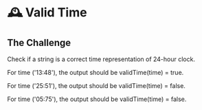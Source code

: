 # 🕰️ Valid Time

## The Challenge

Check if a string is a correct time representation of 24-hour clock.

For time ('13:48'), the output should be validTime(time) = true.

For time ('25:51'), the output should be validTime(time) = false.

For time ('05:75'), the output should be validTime(time) = false.